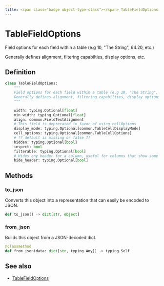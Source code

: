 ```yaml
---
title: <span class="badge object-type-class"></span> TableFieldOptions
---
```

# <span class="badge object-type-class"></span> TableFieldOptions

Field options for each field within a table (e.g 10, "The String", 64.20, etc.)

Generally defines alignment, filtering capabilties, display options, etc.

## Definition

```python
class TableFieldOptions:
    """
    Field options for each field within a table (e.g 10, "The String", 64.20, etc.)
    Generally defines alignment, filtering capabilties, display options, etc.
    """

    width: typing.Optional[float]
    min_width: typing.Optional[float]
    align: common.FieldTextAlignment
    # This field is deprecated in favor of using cellOptions
    display_mode: typing.Optional[common.TableCellDisplayMode]
    cell_options: typing.Optional[common.TableCellOptions]
    # ?? default is missing or false ??
    hidden: typing.Optional[bool]
    inspect: bool
    filterable: typing.Optional[bool]
    # Hides any header for a column, useful for columns that show some static content or buttons.
    hide_header: typing.Optional[bool]
```
## Methods

### <span class="badge object-method"></span> to_json

Converts this object into a representation that can easily be encoded to JSON.

```python
def to_json() -> dict[str, object]
```

### <span class="badge object-method"></span> from_json

Builds this object from a JSON-decoded dict.

```python
@classmethod
def from_json(data: dict[str, typing.Any]) -> typing.Self
```

## See also

 * <span class="badge builder"></span> [TableFieldOptions](./builder-TableFieldOptions.md)
